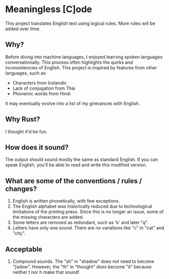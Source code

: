 # Meaningless [C]ode

This project translates English text using logical rules. More rules will be added over time.

## Why?

Before diving into machine languages, I enjoyed learning spoken languages conversationally. This process often highlights the quirks and inconsistencies of English. This project is inspired by features from other languages, such as:

- Characters from Icelandic
- Lack of conjugation from Thai
- Phonemic words from Hindi

It may eventually evolve into a list of my grievances with English.

## Why Rust?

I thought it'd be fun.

## How does it sound?

The output should sound mostly the same as standard English. If you can speak English, you'll be able to read and write this modified version.

## What are some of the conventions / rules / changes?

1. English is written phonetically, with few exceptions.
2. The English alphabet was historically reduced due to technological limitations of the printing press. Since this is no longer an issue, some of the missing characters are added.
3. Some letters are removed as redundant, such as 'k' and later "q".
4. Letters have only one sound. There are no variations like "c" in "cat" and "city".

## Acceptable

1. Compound sounds. The "sh" in "shadow" does not need to become "ʃadow". However, the "th" in "thought" _does_ become "ð" because neither t nor h make that sound!
